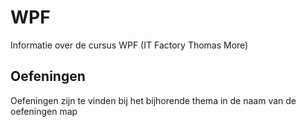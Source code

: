 # WPF
Informatie over de cursus WPF (IT Factory Thomas More)

## Oefeningen
Oefeningen zijn te vinden bij het bijhorende thema in de naam van de oefeningen map
